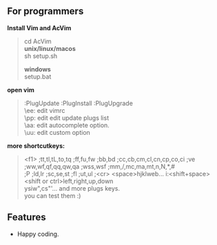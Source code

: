 For programmers
---
**Install Vim and AcVim**  
>cd AcVim  
**unix/linux/macos**  
sh setup.sh  
>  
>**windows**  
setup.bat

**open vim**  
> :PlugUpdate :PlugInstall :PlugUpgrade  
\ee: edit vimrc  
\pp: edit edit update plugs list  
\aa: edit autocomplete option.  
\uu: edit custom option

**more shortcutkeys:**  
>\<f1\> ;tt,tl,tL,to,tq ;ff,fu,fw ;bb,bd ;cc,cb,cm,cl,cn,cp,co,ci
;ve ;ww,wf,qf,qq,qw,qa ;wss,wsf ;mm,/,mc,ma,mt,n,N,*,\#  
;P ;ld,lr ;sc,se,st ;fl ;ut,ul ;\<cr\>  \<space\>hjklweb... i:<shift+space>  
\<shift or ctrl\>left,right,up,down    
ysiw",cs"'... and more plugs keys.  
you can test them :)

## Features
- Happy coding.

